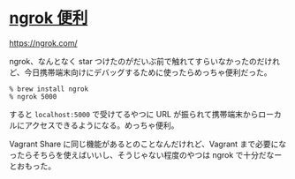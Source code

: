 # [ngrok 便利](/2014/08/25/ngrok-awesome.html)

https://ngrok.com/

ngrok、なんとなく star つけたのがだいぶ前で触れてすらいなかったのだけれど、今日携帯端末向けにデバッグするために使ったらめっちゃ便利だった。

```
% brew install ngrok
% ngrok 5000
```

すると `localhost:5000` で受けてるやつに URL が振られて携帯端末からローカルにアクセスできるようになる。めっちゃ便利。

Vagrant Share に同じ機能があるとのことなんだけれど、Vagrant まで必要になったらそちらを使えばいいし、そうじゃない程度のやつは ngrok で十分だなーとおもった。
